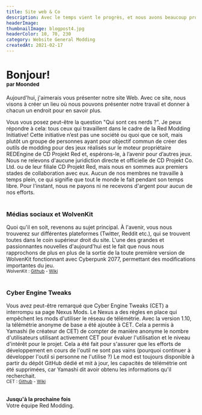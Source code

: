 ```yaml
---
title: Site web & Co
description: Avec le temps vient le progrès, et nous avons beaucoup progressé !
headerImage:
thumbnailImage: blogpost4.jpg
headerColor: 10, 70, 230
category: Website General Modding
createdAt: 2021-02-17
---
```


# **Bonjour!**<br/><sub><sup><sup><sup>par Moonded

Aujourd'hui, j'aimerais vous présenter notre site Web. Avec ce site, nous visons à créer un lieu où nous pouvons présenter notre travail et donner à chacun un endroit pour en savoir plus.

Vous vous posez peut-être la question "Qui sont ces nerds ?". Je peux répondre à cela: tous ceux qui travaillent dans le cadre de la Red Modding Initiative! Cette initiative n’est pas une société ou quoi que ce soit, mais plutôt un groupe de personnes ayant pour objectif commun de créer des outils de modding pour des jeux réalisés sur le moteur propriétaire REDEngine de CD Projekt Red et, espérons-le, à l’avenir pour d’autres jeux. Nous ne relevons d'aucune juridiction directe et officielle de CD Projekt Co. Ltd. ou de leur filiale CD Projekt Red, mais nous en sommes aux premiers stades de collaboration avec eux. Aucun de nos membres ne travaille à temps plein, ce qui signifie que tout le monde le fait pendant son temps libre. Pour l'instant, nous ne payons ni ne recevons d'argent pour aucun de nos efforts. 
<br><br>

### **Médias sociaux et WolvenKit**
Quoi qu'il en soit, revenons au sujet principal. À l'avenir, vous nous trouverez sur différentes plateformes (Twitter, Reddit etc.), qui se trouvent toutes dans le coin supérieur droit du site. L'une des grandes et passionnantes nouvelles d'aujourd'hui est le fait que nous nous rapprochons de plus en plus de la sortie de la toute première version de WolvenKit fonctionnant avec Cyberpunk 2077, permettant des modifications importantes du jeu.
<br><sub>WolvenKit : [Github](https://github.com/WolvenKit/Wolvenkit) - [Wiki](https://github.com/WolvenKit/Wolvenkit/wiki) </sub>
<br><br>

### **Cyber Engine Tweaks**

Vous avez peut-être remarqué que Cyber Engine Tweaks (CET) a interrompu sa page Nexus Mods. Le Nexus a des règles en place qui empêchent les mods d'utiliser le réseau de télémétrie. Avec la version 1.10, la télémétrie anonyme de base a été ajoutée à CET. Cela a permis à Yamashi (le créateur de CET) de compter de manière anonyme le nombre d'utilisateurs utilisant activement CET pour évaluer l'utilisation et le niveau d'intérêt pour le projet. Cela a été fait pour s'assurer que les efforts de développement en cours de l'outil ne sont pas vains (pourquoi continuer à développer l'outil si personne ne l'utilise ?) Le mod est toujours disponible à partir du dépôt GitHub dédié et mit à jour, les capacités de télémétrie ont été supprimées, car Yamashi dit avoir obtenu les informations qu'il recherchait.
<br><sub>CET : [Github](https://github.com/yamashi/CyberEngineTweaks) - [Wiki](https://wiki.cybermods.net/cyber-engine-tweaks/)</sub>
<br><br>

**Jusqu'à la prochaine fois**
<br>Votre équipe Red Modding. 

